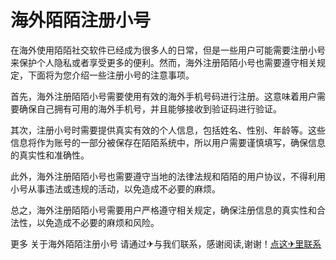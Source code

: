 # 海外陌陌注册小号

在海外使用陌陌社交软件已经成为很多人的日常，但是一些用户可能需要注册小号来保护个人隐私或者享受更多的便利。然而，海外注册陌陌小号也需要遵守相关规定，下面将为您介绍一些注册小号的注意事项。

首先，海外注册陌陌小号需要使用有效的海外手机号码进行注册。这意味着用户需要确保自己拥有可用的海外手机号，并且能够接收到验证码进行验证。

其次，注册小号时需要提供真实有效的个人信息，包括姓名、性别、年龄等。这些信息将作为账号的一部分被保存在陌陌系统中，所以用户需要谨慎填写，确保信息的真实性和准确性。

此外，海外注册陌陌小号也需要遵守当地的法律法规和陌陌的用户协议，不得利用小号从事违法或违规的活动，以免造成不必要的麻烦。

总之，海外注册陌陌小号需要用户严格遵守相关规定，确保注册信息的真实性和合法性，以免造成不必要的麻烦和风险。

更多 关于海外陌陌注册小号 请通过✈与我们联系，感谢阅读,谢谢！[点这✈里联系](https://sms.k02.cc)
